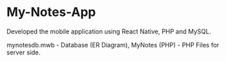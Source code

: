 # My-Notes-App
Developed the mobile application using React Native, PHP and MySQL.

mynotesdb.mwb - Database (ER Diagram),
MyNotes (PHP) - PHP Files for server side.
